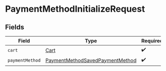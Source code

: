 # PaymentMethodInitializeRequest


## Fields

| Field                                                                                     | Type                                                                                      | Required                                                                                  | Description                                                                               |
| ----------------------------------------------------------------------------------------- | ----------------------------------------------------------------------------------------- | ----------------------------------------------------------------------------------------- | ----------------------------------------------------------------------------------------- |
| `cart`                                                                                    | [Cart](../../models/shared/Cart.md)                                                       | :heavy_check_mark:                                                                        | N/A                                                                                       |
| `paymentMethod`                                                                           | [PaymentMethodSavedPaymentMethod](../../models/shared/PaymentMethodSavedPaymentMethod.md) | :heavy_check_mark:                                                                        | N/A                                                                                       |